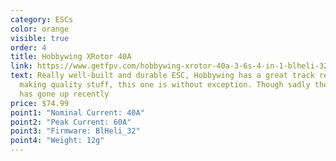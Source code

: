 ```yaml
---
category: ESCs
color: orange
visible: true
order: 4
title: Hobbywing XRotor 40A
link: https://www.getfpv.com/hobbywing-xrotor-40a-3-6s-4-in-1-blheli-32-esc.html
text: Really well-built and durable ESC, Hobbywing has a great track record for
  making quality stuff, this one is without exception. Though sadly the price
  has gone up recently
price: $74.99
point1: "Nominal Current: 40A"
point2: "Peak Current: 60A"
point3: "Firmware: BlHeli_32"
point4: "Weight: 12g"
---
```

